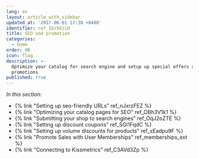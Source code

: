 ```yaml
---
lang: en
layout: article_with_sidebar
updated_at: '2017-06-01 17:30 +0400'
identifier: ref_Ibr5EziH
title: SEO and promotion
categories:
  - home
order: 90
icon: flag
description: >-
  Optimize your catalog for search engine and setup up special offers and
  promotions
published: true
---
```



_In this section:_

*   {% link "Setting up seo-friendly URLs" ref_nJxrzFEZ %}
*   {% link "Optimizing your catalog pages for SEO" ref_OBh3V1k1 %}
*   {% link "Submitting your shop to search engines" ref_OqJ2oZTE %}
*   {% link "Setting up discount coupons" ref_SGI1FqdC %}
*   {% link "Setting up volume discounts for products" ref_xEadpu9F %}
*   {% link "Promote Sales with User Memberships" ref_memberships_ext %}
*   {% link "Connecting to Kissmetrics" ref_C3AVd3Zp %}
